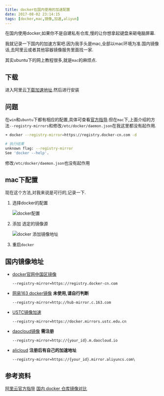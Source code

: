 ```yaml
---
title: docker在国内使用的加速配置
date: 2017-08-02 23:14:15
tags: [docker,mac,镜像,加速,aliyun]
---
```


在国内使用docker,如果你不是自建私有仓库,慢的让你想拿起键盘来砸电脑屏幕.

我就记录一下国内的加速方案吧.因为我手头是mac,全部以mac环境为准.国内镜像话,去阿里云或者其他容器镜像服务里面找一家.

其实ubuntu下的网上教程很多,就是`mac`的麻烦点.

## 下载

进入阿里云[下载加速地址](http://mirrors.aliyun.com/docker-toolbox/mac/docker-for-mac/?spm=a2c1q.8351553.0.0.102c439cKYeWUN).然后进行安装

## 问题

在`win`和`ubuntu`下都有相应的配置,具体可查看[官方指导](https://docs.docker.com/registry/recipes/mirror/#configure-the-cache).但在`mac`下,上面介绍的方法`--registry-mirrors`和修改`/etc/docker/daemon.json`在我这里都没有起作用.

```sh
➜ docker --registry-mirror=https://registry.docker-cn.com -d

# 执行结果
unknown flag: --registry-mirror
See 'docker --help'.
```

<!-- more -->

修改`/etc/docker/daemon.json`也没有起作用

## mac下配置

现在这个方法,对我来说是可行的,记录一下.

1. 选择docker的配置    
   
   ![docker配置](https://ss.jiasucloud.com/blog/assets/WX20170802-101006.png-s)

2. 添加 选定的镜像源   
   
   ![docker 添加镜像地址](https://ss.jiasucloud.com/blog/assets/WX20170802-101059.png-s)

3. 重启`docker`

## 国内镜像地址

- [docker官网中国区镜像](https://www.docker-cn.com) 
  
  `--registry-mirror=https://registry.docker-cn.com` 
- [网易163 docker镜像](https://c.163.com/product/service) **未使用,请自行判断** 
  
  `--registry-mirror=http://hub-mirror.c.163.com`
- [USTC镜像加速](https://lug.ustc.edu.cn/wiki/mirrors/help/docker) 
  
  `--registry-mirror=https://docker.mirrors.ustc.edu.cn`
- [daocloud镜像](https://www.daocloud.io/) **需注册** 
  
  `--registry-mirror=http://{your_id}.m.daocloud.io` 
- [alicloud]() **注册后有自己的加速地址** 
  
  `--registry-mirror=https://{your_id}.mirror.aliyuncs.com\`

## 参考资料

[阿里云官方指导](https://cr.console.aliyun.com/#/accelerator)
[国内 docker 仓库镜像对比](http://www.ieevee.com/tech/2016/09/28/docker-mirror.html)
